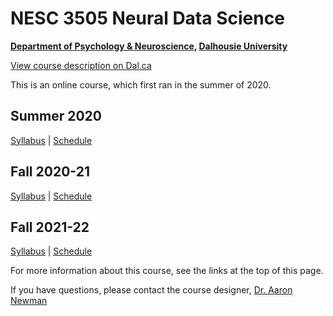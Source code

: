 # NESC 3505 Neural Data Science

**[Department of Psychology & Neuroscience](https://dal.ca/psychandneuro), [Dalhousie University](https://dal.ca)**

<a href="http://academiccalendar.dal.ca/Catalog/ViewCatalog.aspx?pageid=viewcatalog&entitytype=CID&entitycode=NESC+3505">View course description on Dal.ca</a>

This is an online course, which first ran in the summer of 2020.

## Summer 2020
[Syllabus](https://dalpsychneuro.github.io/NESC_3505/syllabus_2020s)
 |
[Schedule](https://dalpsychneuro.github.io/NESC_3505/schedule_2020s)

## Fall 2020-21
[Syllabus](https://dalpsychneuro.github.io/NESC_3505/syllabus_2020f)
 | 
[Schedule](https://dalpsychneuro.github.io/NESC_3505/schedule_2020f)

## Fall 2021-22
[Syllabus](https://dalpsychneuro.github.io/NESC_3505/syllabus)
 | 
[Schedule](https://dalpsychneuro.github.io/NESC_3505/schedule)

For more information about this course, see the links at the top of this page.

If you have questions, please contact the course designer, [Dr. Aaron Newman](mailto:Aaron.Newman@dal.ca?subject=NESC%203505)
